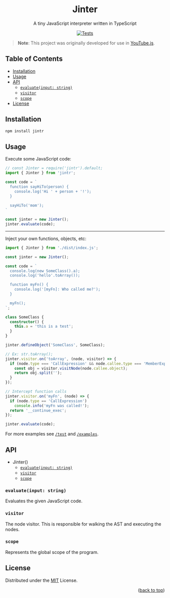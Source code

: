 [actions]: https://github.com/LuanRT/Jinter/actions

<h1 align=center>Jinter</h1>

<p align=center>A tiny JavaScript interpreter written in TypeScript

<div align="center">

  [![Tests](https://github.com/LuanRT/Jinter/actions/workflows/test.yml/badge.svg?branch=main)][actions]


</div>

> **Note**: This project was originally developed for use in [YouTube.js](https://github.com/LuanRT/YouTube.js).

## Table of Contents <!-- omit in toc -->

- [Installation](#installation)
- [Usage](#usage)
- [API](#api)
  - [`evaluate(input: string)`](#evaluateinput-string)
  - [`visitor`](#visitor)
  - [`scope`](#scope)
- [License](#license)

## Installation
```sh
npm install jintr
```

## Usage

Execute some JavaScript code:
```ts
// const Jinter = require('jintr').default;
import { Jinter } from 'jintr';

const code = `
  function sayHiTo(person) {
    console.log('Hi ' + person + '!');
  }
  
  sayHiTo('mom');
`

const jinter = new Jinter();
jinter.evaluate(code);
```
---
Inject your own functions, objects, etc:
```ts
import { Jinter } from './dist/index.js';

const jinter = new Jinter();

const code = `
  console.log(new SomeClass().a);
  console.log('hello'.toArray());

  function myFn() {
    console.log('[myFn]: Who called me?');
  }

  myFn();
`;

class SomeClass {
  constructor() {
    this.a = 'this is a test';
  }
}

jinter.defineObject('SomeClass', SomeClass);

// Ex: str.toArray();
jinter.visitor.on('toArray', (node, visitor) => {
  if (node.type === 'CallExpression' && node.callee.type === 'MemberExpression') {
    const obj = visitor.visitNode(node.callee.object);
    return obj.split('');
  }
});

// Intercept function calls
jinter.visitor.on('myFn', (node) => {
  if (node.type == 'CallExpression')
    console.info('myFn was called!');
  return '__continue_exec';
});

jinter.evaluate(code);
```

For more examples see [`/test`](https://github.com/LuanRT/Jinter/tree/main/test) and [`/examples`](https://github.com/LuanRT/Jinter/tree/main/examples).

## API
* Jinter()
  * [`evaluate(input: string)`](#evaluate)
  * [`visitor`](#visitor)
  * [`scope`](#scope)

### `evaluate(input: string)`
Evaluates the given JavaScript code.

### `visitor`
The node visitor. This is responsible for walking the AST and executing the nodes.

### `scope`
Represents the global scope of the program.

## License
Distributed under the [MIT](https://choosealicense.com/licenses/mit/) License.

<p align="right">
  (<a href="#top">back to top</a>)
</p>
